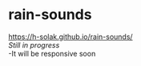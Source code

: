 # rain-sounds
https://h-solak.github.io/rain-sounds/  
*Still in progress*  
-It will be responsive soon
